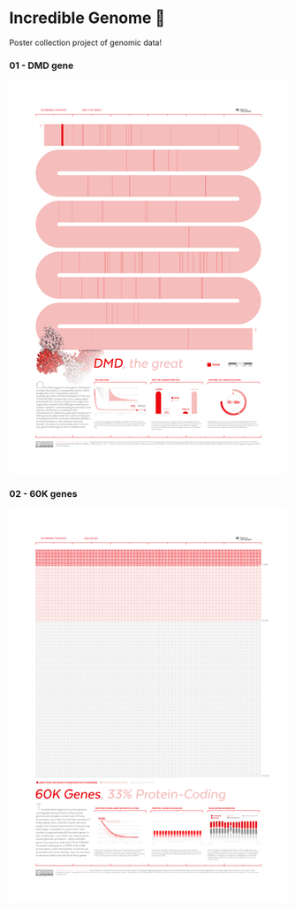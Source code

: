 # Incredible Genome 🧬

Poster collection project of genomic data!

### 01 - DMD gene
![dmd_thumb](thumbs/01_dmd_gene.png)

### 02 - 60K genes
![dmd_thumb](thumbs/02_60k_genes.png)


